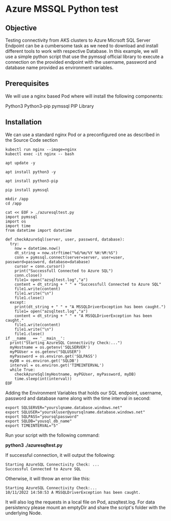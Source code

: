 # Azure MSSQL Python test

## Objective 

Testing connectivity from AKS clusters to Azure Micrsoft SQL Server Endpoint can be a cumbersome task as we need to download and install different tools to work with respective Database. In this example, we will use a simple python script that use the pymssql official library to execute a connection on the provided endpoint with the username, password and database name provided as environment variables.

## Prerequisites

We will use a nginx based Pod where will install the following components:

Python3
Python3-pip
pymssql PIP Library

## Installation

We can use a standard nginx Pod or a preconfigured one as described in the Source Code section
```
kubectl run nginx --image=nginx
kubectl exec -it nginx -- bash

apt update -y

apt install python3 -y

apt install python3-pip

pip install pymssql

mkdir /app
cd /app

cat << EOF > ./azuresqltest.py
import pymssql
import os
import time
from datetime import datetime

def checkAzureSql(server, user, password, database):
  try:
    now = datetime.now()
    dt_string = now.strftime("%d/%m/%Y %H:%M:%S")
    conn = pymssql.connect(server=server, user=user, password=password, database=database)
    cursor = conn.cursor()
    print("Successfull Connected to Azure SQL")
    conn.close()
    file1= open("azsqltest.log","a")
    content = dt_string + " " + "Successfull Connected to Azure SQL"
    file1.write(content)
    file1.write("\n")
    file1.close()
  except:
    print(dt_string + " " + "A MSSQLDriverException has been caught.")
    file1= open("azsqltest.log","a")
    content = dt_string + " " + "A MSSQLDriverException has been caught."
    file1.write(content)
    file1.write("\n")
    file1.close()
if __name__ == '__main__':
  print("Starting AzureSQL Connectivity Check:...")
  myHostname = os.getenv('SQLSERVER')
  myPGUser = os.getenv("SQLUSER")
  myPassword = os.environ.get('SQLPASS')
  myDB = os.environ.get('SQLDB')
  interval = os.environ.get('TIMEINTERVAL')
  while True:
    checkAzureSql(myHostname, myPGUser, myPassword, myDB)
    time.sleep(int(interval))
EOF
```
Adding the Environment Variables that holds our SQL endpoint, username, password and database name along with the time interval in second:

```
export SQLSERVER="yourslqname.database.windows.net"
export SQLUSER="yourskluser@yoursqlname.database.windows.net"
export SQLPASS="yoursqlpassword"
export SQLDB="yousql_db_name"
export TIMEINTERVAL="5"
```

Run your script with the following command:

**python3 ./azuresqltest.py**

If successful connection, it will output the following:

```
Starting AzureSQL Connectivity Check: ... 
Successful Connected to Azure SQL
```

Otherwise, it will throw an error like this:

```
Starting AzureSQL Connectivity Check:...
10/11/2022 14:50:53 A MSSQLDriverException has been caught.
```
It will also log the requests in a local file on Pod, azsqltest.log. For data persistency please mount an emptyDir and share the script's folder with the underlying Node.
